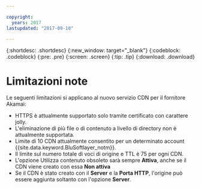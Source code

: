 ```yaml
---

copyright:
  years: 2017
lastupdated: "2017-09-10"

---
```


{:shortdesc: .shortdesc}
{:new_window: target="_blank"}
{:codeblock: .codeblock}
{:pre: .pre}
{:screen: .screen}
{:tip: .tip}
{:download: .download}

# Limitazioni note

Le seguenti limitazioni si applicano al nuovo servizio CDN per il fornitore Akamai:
* HTTPS è attualmente supportato solo tramite certificato con carattere jolly.
* L'eliminazione di più file o di contenuto a livello di directory non è attualmente supportata.
* Limite di 10 CDN attualmente consentito per un determinato account {{site.data.keyword.BluSoftlayer_notm}}.
* Il limite sul numero totale di voci di origine e TTL è 75 per ogni CDN.
* L'opzione Utilizza contenuto obsoleto sarà sempre **Attiva**, anche se il CDN viene creato con essa **Non attiva** 
* Se il CDN è stato creato con il **Server** e la **Porta HTTP**, l'origine può essere aggiunta soltanto con l'opzione **Server**.
